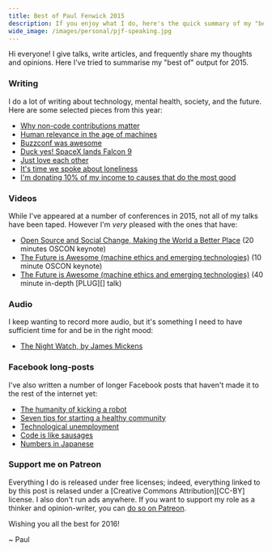 ```yaml
---
title: Best of Paul Fenwick 2015
description: If you enjoy what I do, here's the quick summary of my "best of" creative output in 2015.
wide_image: /images/personal/pjf-speaking.jpg
---
```


Hi everyone! I give talks, write articles, and frequently share my thoughts and opinions. Here I've tried to summarise my "best of" output for 2015.

<!--more-->

### Writing

I do a lot of writing about technology, mental health, society, and the future. Here are some selected pieces from this year:

* [Why non-code contributions matter](http://pjf.id.au/tech/2015/02/15/why-non-code-contributions-matter.html)
* [Human relevance in the age of machines](http://pjf.id.au/tech/2015/08/04/how-will-humans-remain-relevant.html)
* [Buzzconf was awesome](http://pjf.id.au/tech/2015/11/16/buzzconf-was-awesome.html)
* [Duck yes! SpaceX lands Falcon 9](http://pjf.id.au/tech/2015/12/22/spacex-lands-rocket-duck-yes.html)
* [Just love each other](http://pjf.id.au/personal/2015/12/25/just-love-each-other.html)
* [It's time we spoke about loneliness](http://pjf.id.au/depression/2015/09/06/its-time-we-spoke-about-loneliness.html)
* [I'm donating 10% of my income to causes that do the most good](http://pjf.id.au/ethics/2015/08/20/im-donating-10pc-of-my-income-to-charity.html)

### Videos

While I've appeared at a number of conferences in 2015, not all of my talks have been taped. However I'm *very* pleased with the ones that have:

* [Open Source and Social Change, Making the World a Better Place](http://www.youtube.com/watch?v=xuK6udkbyGo) (20 minutes OSCON keynote)
* [The Future is Awesome (machine ethics and emerging technologies)](https://www.youtube.com/watch?v=c7TwbTtofLo) (10 minute OSCON keynote)
* [The Future is Awesome (machine ethics and emerging technologies)](https://www.youtube.com/watch?v=c7TwbTtofLo) (40 minute in-depth [PLUG][] talk)

### Audio

I keep wanting to record more audio, but it's something I need to have sufficient time for and be in the right mood:

* [The Night Watch, by James Mickens](https://www.youtube.com/watch?v=X7mMvPmF-Vw)

### Facebook long-posts

I've also written a number of longer Facebook posts that haven't made
it to the rest of the internet yet:

* [The humanity of kicking a robot](https://www.facebook.com/paul.fenwick/posts/10152755099264611)
* [Seven tips for starting a healthy community](https://www.facebook.com/paul.fenwick/posts/10153256633354611)
* [Technological unemployment](https://www.facebook.com/paul.fenwick/posts/10153293671144611)
* [Code is like sausages](https://www.facebook.com/paul.fenwick/posts/10153376018579611)
* [Numbers in Japanese](https://www.facebook.com/paul.fenwick/posts/10153398786134611)

### Support me on Patreon

Everything I do is released under free licenses; indeed, everything linked to by this post is relased under a [Creative Commons Attribution][CC-BY] license. I also don't run ads anywhere. If you want to support my role as a thinker and opinion-writer, you can [do so on Patreon](https://www.patreon.com/_pjf).

Wishing you all the best for 2016!

~ Paul
